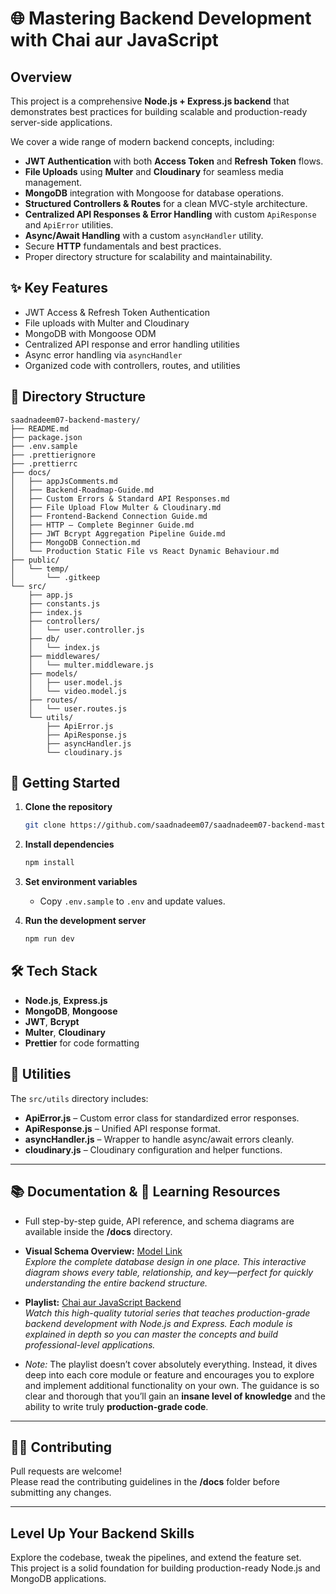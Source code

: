 # 🌐 Mastering Backend Development with Chai aur JavaScript

## Overview

This project is a comprehensive **Node.js + Express.js backend** that demonstrates best practices for building scalable and production-ready server-side applications.

We cover a wide range of modern backend concepts, including:

- **JWT Authentication** with both **Access Token** and **Refresh Token** flows.
- **File Uploads** using **Multer** and **Cloudinary** for seamless media management.
- **MongoDB** integration with Mongoose for database operations.
- **Structured Controllers & Routes** for a clean MVC-style architecture.
- **Centralized API Responses & Error Handling** with custom `ApiResponse` and `ApiError` utilities.
- **Async/Await Handling** with a custom `asyncHandler` utility.
- Secure **HTTP** fundamentals and best practices.
- Proper directory structure for scalability and maintainability.

## ✨ Key Features

- JWT Access & Refresh Token Authentication
- File uploads with Multer and Cloudinary
- MongoDB with Mongoose ODM
- Centralized API response and error handling utilities
- Async error handling via `asyncHandler`
- Organized code with controllers, routes, and utilities

## 📂 Directory Structure

```
saadnadeem07-backend-mastery/
├── README.md
├── package.json
├── .env.sample
├── .prettierignore
├── .prettierrc
├── docs/
│   ├── appJsComments.md
│   ├── Backend-Roadmap-Guide.md
│   ├── Custom Errors & Standard API Responses.md
│   ├── File Upload Flow Multer & Cloudinary.md
│   ├── Frontend-Backend Connection Guide.md
│   ├── HTTP – Complete Beginner Guide.md
│   ├── JWT Bcrypt Aggregation Pipeline Guide.md
│   ├── MongoDB Connection.md
│   └── Production Static File vs React Dynamic Behaviour.md
├── public/
│   └── temp/
│       └── .gitkeep
└── src/
    ├── app.js
    ├── constants.js
    ├── index.js
    ├── controllers/
    │   └── user.controller.js
    ├── db/
    │   └── index.js
    ├── middlewares/
    │   └── multer.middleware.js
    ├── models/
    │   ├── user.model.js
    │   └── video.model.js
    ├── routes/
    │   └── user.routes.js
    └── utils/
        ├── ApiError.js
        ├── ApiResponse.js
        ├── asyncHandler.js
        └── cloudinary.js
```

## 🚀 Getting Started

1. **Clone the repository**

   ```bash
   git clone https://github.com/saadnadeem07/saadnadeem07-backend-mastery.git
   ```

2. **Install dependencies**

   ```bash
   npm install
   ```

3. **Set environment variables**
   - Copy `.env.sample` to `.env` and update values.

4. **Run the development server**
   ```bash
   npm run dev
   ```

## 🛠️ Tech Stack

- **Node.js**, **Express.js**
- **MongoDB**, **Mongoose**
- **JWT**, **Bcrypt**
- **Multer**, **Cloudinary**
- **Prettier** for code formatting

## 🧩 Utilities

The `src/utils` directory includes:

- **ApiError.js** – Custom error class for standardized error responses.
- **ApiResponse.js** – Unified API response format.
- **asyncHandler.js** – Wrapper to handle async/await errors cleanly.
- **cloudinary.js** – Cloudinary configuration and helper functions.

---

## 📚 Documentation & 🔗 Learning Resources

- Full step-by-step guide, API reference, and schema diagrams are available inside the **/docs** directory.

- **Visual Schema Overview:** [Model Link](https://app.eraser.io/workspace/YtPqZ1VogxGy1jzIDkzj)  
  _Explore the complete database design in one place. This interactive diagram shows every table, relationship, and key—perfect for quickly understanding the entire backend structure._

- **Playlist:** [Chai aur JavaScript Backend](https://www.youtube.com/playlist?list=PLu71SKxNbfoBGh_8p_NS-ZAh6v7HhYqHW)  
  _Watch this high-quality tutorial series that teaches production-grade backend development with Node.js and Express. Each module is explained in depth so you can master the concepts and build professional-level applications._

- _Note:_ The playlist doesn’t cover absolutely everything. Instead, it dives deep into each core module or feature and encourages you to explore and implement additional functionality on your own. The guidance is so clear and thorough that you’ll gain an **insane level of knowledge** and the ability to write truly **production-grade code**.

---

## 🧑‍💻 Contributing

Pull requests are welcome!  
Please read the contributing guidelines in the **/docs** folder before submitting any changes.

---

## **Level Up Your Backend Skills**

Explore the codebase, tweak the pipelines, and extend the feature set.  
This project is a solid foundation for building production-ready Node.js and MongoDB applications.

